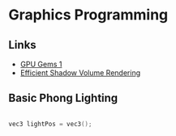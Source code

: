 # Graphics Programming

## Links

-   [GPU Gems 1](https://developer.nvidia.com/gpugems/gpugems/contributors)
-   [Efficient Shadow Volume Rendering](https://developer.nvidia.com/gpugems/gpugems/part-ii-lighting-and-shadows/chapter-9-efficient-shadow-volume-rendering)

## Basic Phong Lighting

```cpp

vec3 lightPos = vec3();

```
